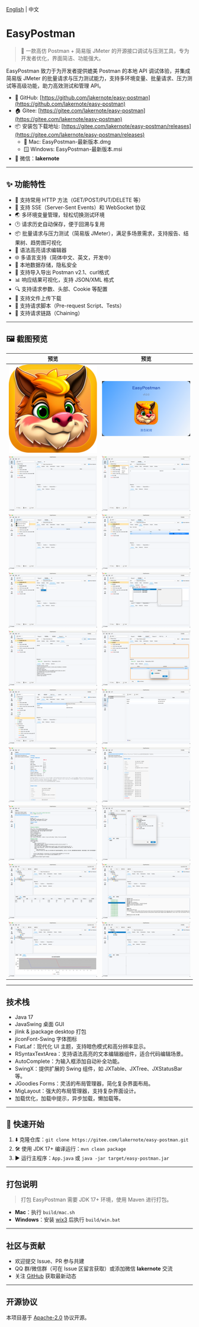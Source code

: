 [English](README_EN.md) | 中文

# EasyPostman

> 🚀 一款高仿 Postman + 简易版 JMeter 的开源接口调试与压测工具，专为开发者优化，界面简洁、功能强大。

EasyPostman 致力于为开发者提供媲美 Postman 的本地 API 调试体验，并集成简易版 JMeter
的批量请求与压力测试能力，支持多环境变量、批量请求、压力测试等高级功能，助力高效测试和管理 API。

- 🌟 GitHub: [https://github.com/lakernote/easy-postman](https://github.com/lakernote/easy-postman)
- 🏠 Gitee: [https://gitee.com/lakernote/easy-postman](https://gitee.com/lakernote/easy-postman)
- 📦
  安装包下载地址: [https://gitee.com/lakernote/easy-postman/releases](https://gitee.com/lakernote/easy-postman/releases)
    - 🍏 Mac: EasyPostman-最新版本.dmg
    - 🪟 Windows: EasyPostman-最新版本.msi
- 💬 微信：**lakernote**

---

## ✨ 功能特性

- 🚦 支持常用 HTTP 方法（GET/POST/PUT/DELETE 等）
- 📡 支持 SSE（Server-Sent Events）和 WebSocket 协议
- 🌏 多环境变量管理，轻松切换测试环境
- 🕑 请求历史自动保存，便于回溯与复用
- 📦 批量请求与压力测试（简易版 JMeter），满足多场景需求，支持报告、结果树、趋势图可视化
- 📝 语法高亮请求编辑器
- 🌐 多语言支持（简体中文、英文，开发中）
- 💾 本地数据存储，隐私安全
- 📂 支持导入导出 Postman v2.1、curl格式
- 📊 响应结果可视化，支持 JSON/XML 格式
- 🔍 支持请求参数、头部、Cookie 等配置
- 📂 支持文件上传下载
- 📑 支持请求脚本（Pre-request Script、Tests）
- 🔗 支持请求链路（Chaining）

---

## 🖼️ 截图预览

|                    预览                    |                        预览                        |
|:----------------------------------------:|:------------------------------------------------:|
|          ![icon](docs/icon.png)          |           ![welcome](docs/welcome.png)           |
| ![collections-1](docs/collections-1.png) |     ![collections-2](docs/collections-2.png)     |
| ![collections-3](docs/collections-3.png) |     ![collections-4](docs/collections-4.png)     |
| ![collections-5](docs/collections-5.png) |     ![collections-6](docs/collections-6.png)     |
| ![collections-7](docs/collections-7.png) |     ![collections-8](docs/collections-8.png)     |
|   ![collections](docs/collections.png)   |      ![environments](docs/environments.png)      |
|     ![history-1](docs/history-1.png)     |         ![history-2](docs/history-2.png)         |
|       ![history](docs/history.png)       |          ![jmeter-2](docs/jmeter-2.png)          |
| ![jmeter-report](docs/jmeter-report.png) | ![jmeter-resulttree](docs/jmeter-resulttree.png) |
|  ![jmeter-trend](docs/jmeter-trend.png)  |            ![jmeter](docs/jmeter.png)            |

---

## 技术栈

- Java 17
- JavaSwing 桌面 GUI
- jlink & jpackage desktop 打包
- jIconFont-Swing 字体图标
- FlatLaf：现代化 UI 主题，支持暗色模式和高分辨率显示。
- RSyntaxTextArea：支持语法高亮的文本编辑器组件，适合代码编辑场景。
- AutoComplete：为输入框添加自动补全功能。
- SwingX：提供扩展的 Swing 组件，如 JXTable、JXTree、JXStatusBar 等。
- JGoodies Forms：灵活的布局管理器，简化复杂界面布局。
- MigLayout：强大的布局管理器，支持复杂界面设计。
- 加载优化，加载中提示，异步加载，懒加载等。

---

## 🚀 快速开始

1. ⬇️ 克隆仓库：`git clone https://gitee.com/lakernote/easy-postman.git`
2. 🛠️ 使用 JDK 17+ 编译运行：`mvn clean package`
3. ▶️ 运行主程序：`App.java` 或 `java -jar target/easy-postman.jar`

---

## 打包说明

> 打包 EasyPostman 需要 JDK 17+ 环境，使用 Maven 进行打包。

- **Mac**：执行 `build/mac.sh`
- **Windows**：安装 [wix3](https://github.com/wixtoolset/wix3) 后执行 `build/win.bat`

---

## 社区与贡献

- 欢迎提交 Issue、PR 参与共建
- QQ 群/微信群（可在 Issue 区留言获取）或添加微信 **lakernote** 交流
- 关注 [GitHub](https://github.com/lakernote/easy-postman) 获取最新动态

---

## 开源协议

本项目基于 [Apache-2.0](https://www.apache.org/licenses/LICENSE-2.0) 协议开源。
